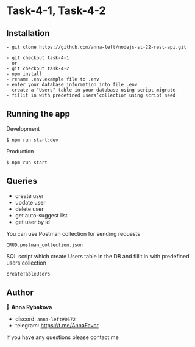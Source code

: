 # Task-4-1, Task-4-2


## Installation
```
- git clone https://github.com/anna-left/nodejs-st-22-rest-api.git

- git checkout task-4-1
  or
- git checkout task-4-2
- npm install
- rename .env.example file to .env
- enter your database information into file .env
- create a "Users" table in your database using script migrate
- fillit in with predefined users’collection using script seed
```

## Running the app

Development
```
$ npm run start:dev
```

Production
```
$ npm run start
```
## Queries

- create user
- update user
- delete user
- get auto-suggest list 
- get user by id

You can use Postman collection for sending requests
```
CRUD.postman_collection.json
```

SQL script which create Users table in the DB and fillit in with predefined users'collection
```
createTableUsers
```
## Author

👤 **Anna Rybakova**

- discord: `anna-left#0672`
- telegram: https://t.me/AnnaFavor

If you have any questions please contact me
